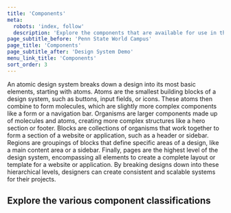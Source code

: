 ```yaml
---
title: 'Components'
meta:
  robots: 'index, follow'
  description: 'Explore the components that are available for use in the design system.'
page_subtitle_before: 'Penn State World Campus'
page_title: 'Components'
page_subtitle_after: 'Design System Demo'
menu_link_title: 'Components'
sort_order: 3
---
```

An atomic design system breaks down a design into its most basic elements, starting with atoms. Atoms are the smallest building blocks of a design system, such as buttons, input fields, or icons. These atoms then combine to form molecules, which are slightly more complex components like a form or a navigation bar. Organisms are larger components made up of molecules and atoms, creating more complex structures like a hero section or footer. Blocks are collections of organisms that work together to form a section of a website or application, such as a header or sidebar. Regions are groupings of blocks that define specific areas of a design, like a main content area or a sidebar. Finally, pages are the highest level of the design system, encompassing all elements to create a complete layout or template for a website or application. By breaking designs down into these hierarchical levels, designers can create consistent and scalable systems for their projects.

## Explore the various component classifications
